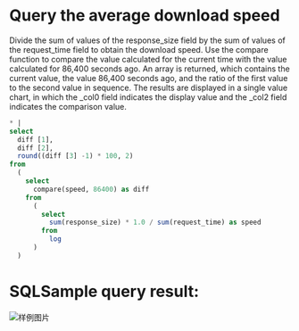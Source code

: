 # Query the average download speed

Divide the sum of values of the response_size field by the sum of values of the request_time field to obtain the download speed.
Use the compare function to compare the value calculated for the current time with the value calculated for 86,400 seconds ago.
An array is returned, which contains the current value, the value 86,400 seconds ago, and the ratio of the first value to the second value in sequence.
The results are displayed in a single value chart, in which the \_col0 field indicates the display value and the \_col2 field indicates the comparison value.

```SQL
* |
select
  diff [1],
  diff [2],
  round((diff [3] -1) * 100, 2)
from
  (
    select
      compare(speed, 86400) as diff
    from
      (
        select
          sum(response_size) * 1.0 / sum(request_time) as speed
        from
          log
      )
  )
```

# SQLSample query result:

![样例图片](http://slsconsole.oss-cn-hangzhou.aliyuncs.com/sql_sample/25%E5%B9%B3%E5%9D%87%E4%B8%8B%E8%BD%BD%E9%80%9F%E5%BA%A6.jpg)
